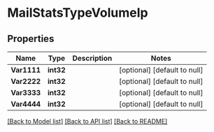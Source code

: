 # MailStatsTypeVolumeIp

## Properties
Name | Type | Description | Notes
------------ | ------------- | ------------- | -------------
**Var1111** | **int32** |  | [optional] [default to null]
**Var2222** | **int32** |  | [optional] [default to null]
**Var3333** | **int32** |  | [optional] [default to null]
**Var4444** | **int32** |  | [optional] [default to null]

[[Back to Model list]](../README.md#documentation-for-models) [[Back to API list]](../README.md#documentation-for-api-endpoints) [[Back to README]](../README.md)

